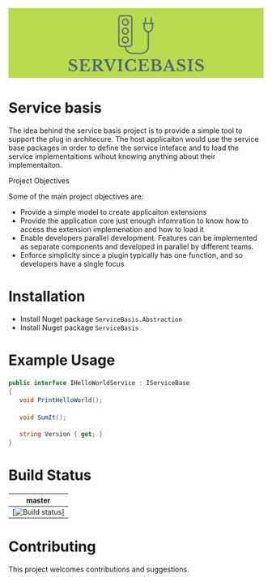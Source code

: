 ![Category overview screenshot](docs/images/logo.png "Base for the plug in")

# Service basis
The idea behind the service basis project is to provide a simple tool to support the plug in architecure. The host applicaiton would use the service base packages in order to define the service inteface and to load the service implementaitions wihout knowing anything about their implementaiton.

Project Objectives 

Some of the main project objectives are:

- Provide a simple model to create applicaiton extensions
- Provide the application core just enough infomration to know how to access the extension implemenation and how to load it
- Enable developers parallel development. Features can be implemented as separate components and developed in parallel by different teams.
- Enforce simplicity since a plugin typically has one function, and so developers have a single focus
 
# Installation

- Install Nuget package `ServiceBasis.Abstraction`
- Install Nuget package `ServiceBasis`

# Example Usage

```C#
public interface IHelloWorldService : IServiceBase
{
   void PrintHelloWorld();

   void SumIt();

   string Version { get; }
}
```

# Build Status

|**master**|
|--|
|[![Build status](https://ci.appveyor.com/api/github/webhook?id=4ejubgv9v2x8adal/branch/master?svg=true)]|

# Contributing
This project welcomes contributions and suggestions. 

